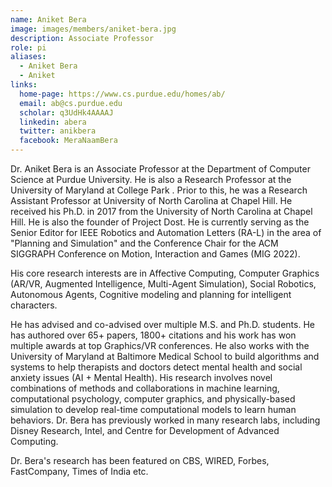 ```yaml
---
name: Aniket Bera
image: images/members/aniket-bera.jpg
description: Associate Professor
role: pi
aliases:
  - Aniket Bera
  - Aniket
links:
  home-page: https://www.cs.purdue.edu/homes/ab/
  email: ab@cs.purdue.edu
  scholar: q3UdHk4AAAAJ
  linkedin: abera
  twitter: anikbera
  facebook: MeraNaamBera
---
```


Dr. Aniket Bera is an Associate Professor at the Department of Computer Science at Purdue University. He is also a Research Professor at the University of Maryland at College Park . Prior to this, he was a Research Assistant Professor at University of North Carolina at Chapel Hill. He received his Ph.D. in 2017 from the University of North Carolina at Chapel Hill. He is also the founder of Project Dost. He is currently serving as the Senior Editor for IEEE Robotics and Automation Letters (RA-L) in the area of "Planning and Simulation" and the Conference Chair for the ACM SIGGRAPH Conference on Motion, Interaction and Games (MIG 2022).

His core research interests are in Affective Computing, Computer Graphics (AR/VR, Augmented Intelligence, Multi-Agent Simulation), Social Robotics, Autonomous Agents, Cognitive modeling and planning for intelligent characters.

He has advised and co-advised over multiple M.S. and Ph.D. students. He has authored over 65+ papers, 1800+ citations and his work has won multiple awards at top Graphics/VR conferences. He also works with the University of Maryland at Baltimore Medical School to build algorithms and systems to help therapists and doctors detect mental health and social anxiety issues (AI + Mental Health). His research involves novel combinations of methods and collaborations in machine learning, computational psychology, computer graphics, and physically-based simulation to develop real-time computational models to learn human behaviors. Dr. Bera has previously worked in many research labs, including Disney Research, Intel, and Centre for Development of Advanced Computing.

Dr. Bera's research has been featured on CBS, WIRED, Forbes, FastCompany, Times of India etc.
